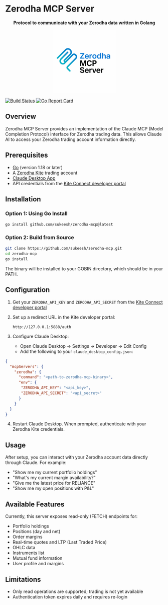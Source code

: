# Zerodha MCP Server

<p align="center">
  <strong>Protocol to communicate with your Zerodha data written in Golang</strong>
</p>

<p align="center">
  <img src="https://raw.githubusercontent.com/sukeesh/sukeesh.github.io/refs/heads/master/assets/img/Zerodha_MCP.png" alt="Zerodha MCP Logo" width="200" />
</p>

[![Build Status](https://github.com/sukeesh/zerodha-mcp/workflows/build/badge.svg)](https://github.com/sukeesh/zerodha-mcp/actions)
[![Go Report Card](https://goreportcard.com/badge/github.com/sukeesh/zerodha-mcp)](https://goreportcard.com/report/github.com/sukeesh/zerodha-mcp)

## Overview
Zerodha MCP Server provides an implementation of the Claude MCP (Model Completion Protocol) interface for Zerodha trading data. This allows Claude AI to access your Zerodha trading account information directly.

## Prerequisites
- [Go](https://go.dev/doc/install) (version 1.18 or later)
- A [Zerodha Kite](https://kite.zerodha.com) trading account
- [Claude Desktop App](https://claude.ai/download)
- API credentials from the [Kite Connect developer portal](https://developers.kite.trade/apps)

## Installation

### Option 1: Using Go Install
```bash
go install github.com/sukeesh/zerodha-mcp@latest
```

### Option 2: Build from Source
```bash
git clone https://github.com/sukeesh/zerodha-mcp.git
cd zerodha-mcp
go install
```

The binary will be installed to your GOBIN directory, which should be in your PATH.

## Configuration

1. Get your `ZERODHA_API_KEY` and `ZERODHA_API_SECRET` from the [Kite Connect developer portal](https://developers.kite.trade/apps)

2. Set up a redirect URL in the Kite developer portal:
   ```
   http://127.0.0.1:5888/auth
   ```

3. Configure Claude Desktop:
   - Open Claude Desktop → Settings → Developer → Edit Config
   - Add the following to your `claude_desktop_config.json`:

```json
{
  "mcpServers": {
    "zerodha": {
      "command": "<path-to-zerodha-mcp-binary>",
      "env": {
       "ZERODHA_API_KEY": "<api_key>",
       "ZERODHA_API_SECRET": "<api_secret>"
      }
    }
  }
}
```

4. Restart Claude Desktop. When prompted, authenticate with your Zerodha Kite credentials.

## Usage

After setup, you can interact with your Zerodha account data directly through Claude. For example:

- "Show me my current portfolio holdings"
- "What's my current margin availability?"
- "Give me the latest price for RELIANCE"
- "Show me my open positions with P&L"

## Available Features

Currently, this server exposes read-only (FETCH) endpoints for:

- Portfolio holdings
- Positions (day and net)
- Order margins
- Real-time quotes and LTP (Last Traded Price)
- OHLC data
- Instruments list
- Mutual fund information
- User profile and margins

## Limitations

- Only read operations are supported; trading is not yet available
- Authentication token expires daily and requires re-login

